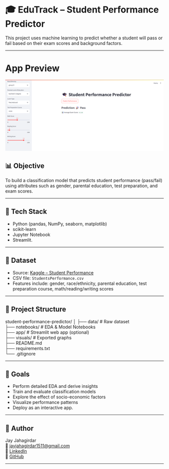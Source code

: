 # 🎓 EduTrack – Student Performance Predictor

This project uses machine learning to predict whether a student will pass or fail based on their exam scores and background factors.

---
# App Preview
![App Preview](assets/app_preview.png)


## 📊 Objective

To build a classification model that predicts student performance (pass/fail) using attributes such as gender, parental education, test preparation, and exam scores.

---

## 🧰 Tech Stack

- Python (pandas, NumPy, seaborn, matplotlib)
- scikit-learn
- Jupyter Notebook
- Streamlit.

---

## 📁 Dataset

- Source: [Kaggle – Student Performance](https://www.kaggle.com/datasets/spscientist/students-performance-in-exams)
- CSV file: `StudentsPerformance.csv`
- Features include: gender, race/ethnicity, parental education, test preparation course, math/reading/writing scores

---

## 🚀 Project Structure

student-performance-predictor/
│
├── data/           # Raw dataset  
├── notebooks/      # EDA & Model Notebooks  
├── app/            # Streamlit web app (optional)  
├── visuals/        # Exported graphs  
├── README.md  
├── requirements.txt  
└── .gitignore  




---

## 📌 Goals

- Perform detailed EDA and derive insights
- Train and evaluate classification models
- Explore the effect of socio-economic factors
- Visualize performance patterns
- Deploy as an interactive app.

---

## 🧠 Author

Jay Jahagirdar  
📧 jayjahagirdar1511@gmail.com  
🔗 [LinkedIn](https://www.linkedin.com/in/jay-jahagirdar-0b806625a)  
🔗 [GitHub](https://github.com/JayJ1504)

---
